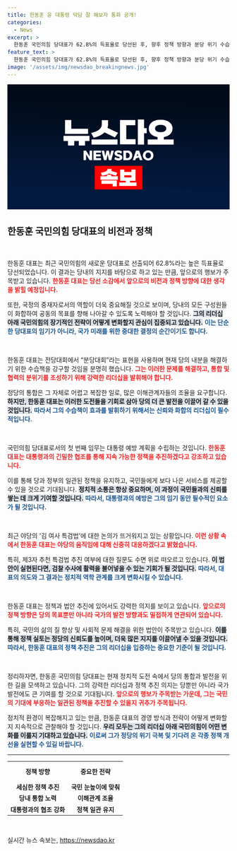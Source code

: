 ```yaml
---
title: 한동훈 윤 대통령 덕담 잘 해보자 통화 공개!
categories:
  - News
excerpt: >
  한동훈 국민의힘 당대표가 62.8%의 득표율로 당선된 후, 향후 정책 방향과 분당 위기 수습책에 대한 의견을 밝혔다. 변화의 바람 속, 그의 리더십이 주목받고 있다!
feature_text: >
  한동훈 국민의힘 당대표가 62.8%의 득표율로 당선된 후, 향후 정책 방향과 분당 위기 수습책에 대한 의견을 밝혔다. 변화의 바람 속, 그의 리더십이 주목받고 있다!
image: '/assets/img/newsdao_breakingnews.jpg'
---
```


<p><img src="/assets/img/newsdao_breakingnews.jpg" alt="flaretime 속보" /></p>

<h2 data-ke-size="size26">한동훈 국민의힘 당대표의 비전과 정책</h2>

<p data-ke-size="size16">&nbsp;</p>

<p>한동훈 대표는 최근 국민의힘의 새로운 당대표로 선출되어 62.8%라는 높은 득표율로 당선되었습니다. 이 결과는 당내의 지지를 바탕으로 하고 있는 만큼, 앞으로의 행보가 주목받고 있습니다. <b><span style="color: #ee2323;">한동훈 대표는 당선 소감에서 앞으로의 비전과 정책 방향에 대한 생각을 밝힐 예정입니다.</span></b> </p>

<p>또한, 국정의 중재자로서의 역할이 더욱 중요해질 것으로 보이며, 당내의 모든 구성원들이 화합하여 공동의 목표를 향해 나아갈 수 있도록 노력해야 할 것입니다. <b><span style="background-color: #21538527;">그의 리더십 아래 국민의힘의 장기적인 전략이 어떻게 변화할지 관심이 집중되고 있습니다.</span></b> <b><span style="color: #1a5490;">이는 단순한 당대표의 임기가 아니라, 국가 미래를 위한 중대한 결정의 순간이기도 합니다.</span></b></p>

<p data-ke-size="size16">&nbsp;</p>

<p>한동훈 대표는 전당대회에서 “분당대회”라는 표현을 사용하며 현재 당의 내분을 해결하기 위한 수습책을 강구할 것임을 분명히 했습니다. <b><span style="color: #ee2323;">그는 이러한 문제를 해결하고, 통합 및 협력의 분위기를 조성하기 위해 강력한 리더십을 발휘해야 합니다.</span></b> </p>

<p>정당의 통합은 그 자체로 어렵고 복잡한 일로, 많은 이해관계자들의 조율을 요구합니다. <b><span style="background-color: #21538527;">하지만, 한동훈 대표는 이러한 도전들을 기회로 삼아 당의 더 큰 발전을 이끌어 갈 수 있을 것입니다.</span></b> <b><span style="color: #1a5490;">따라서 그의 수습책이 효과를 발휘하기 위해서는 신뢰와 화합의 리더십이 필수적입니다.</span></b></p>

<p data-ke-size="size16">&nbsp;</p>

<p>국민의힘 당대표로서의 첫 번째 임무는 대통령 예방 계획을 수립하는 것입니다. <b><span style="color: #ee2323;">한동훈 대표는 대통령과의 긴밀한 협조를 통해 지속 가능한 정책을 추진하겠다고 강조하고 있습니다.</span></b> </p>

<p>이를 통해 당과 정부의 일관된 정책을 유지하고, 국민들에게 보다 나은 서비스를 제공할 수 있을 것으로 기대됩니다. <b><span style="background-color: #21538527;">정치적 소통은 항상 중요하며, 이 과정이 국민들과의 신뢰를 쌓는 데 크게 기여할 것입니다.</span></b> <b><span style="color: #1a5490;">따라서, 대통령과의 예방은 그의 임기 동안 필수적인 요소가 될 것입니다.</span></b></p>

<p data-ke-size="size16">&nbsp;</p>

<p>최근 야당의 '김 여사 특검법'에 대한 논의가 뜨거워지고 있는 상황입니다. <b><span style="color: #ee2323;">이런 상황 속에서 한동훈 대표는 야당의 움직임에 대해 신중히 대응하겠다고 밝혔습니다.</span></b> </p>

<p>특히, 제3자 추천 특검법 추진 여부에 대한 질문도 수면 위로 떠오르고 있습니다. <b><span style="background-color: #21538527;">이 법안이 실현된다면, 검찰 수사에 활력을 불어넣을 수 있는 기회가 될 것입니다.</span></b> <b><span style="color: #1a5490;">따라서, 대표의 의도와 그 결과는 정치적 역학 관계를 크게 변화시킬 수 있습니다.</span></b></p>

<p data-ke-size="size16">&nbsp;</p>

<p>한동훈 대표는 정책과 법안 추진에 있어서도 강력한 의지를 보이고 있습니다. <b><span style="color: #ee2323;">앞으로의 정책 방향은 당의 목표뿐만 아니라 국가의 발전 방향과도 밀접하게 연관되어 있습니다.</span></b> </p>

<p>특히, 국민의 삶의 질 향상 및 사회적 문제 해결을 위한 법안이 주목받고 있습니다. <b><span style="background-color: #21538527;">이를 통해 정책 실토는 정당의 신뢰도를 높이며, 더욱 많은 지지를 이끌어낼 수 있을 것입니다.</span></b> <b><span style="color: #1a5490;">따라서, 한동훈 대표의 정책 추진은 그의 리더십을 입증하는 중요한 기준이 될 것입니다.</span></b></p>

<p data-ke-size="size16">&nbsp;</p>

<p>정리하자면, 한동훈 국민의힘 당대표는 현재 정치적 도전 속에서 당의 통합과 발전을 위한 길을 모색하고 있습니다. 그의 강력한 리더십과 정책 추진 의지는 당뿐만 아니라 국가 발전에도 큰 기여를 할 것으로 기대됩니다. <b><span style="color: #ee2323;">앞으로의 행보가 주목받는 가운데, 그는 국민의 기대에 부응하는 일관된 정책을 추진할 수 있을지 귀추가 주목됩니다.</span></b> </p>

<p>정치적 환경이 복잡해지고 있는 만큼, 한동훈 대표의 경영 방식과 전략이 어떻게 변화할지 지속적으로 관찰해야 할 것입니다. <b><span style="background-color: #21538527;">우리 모두는 그의 리더십 아래 국민의힘이 어떤 변화를 이룰지 기대하고 있습니다.</span></b> <b><span style="color: #1a5490;">이로써 그가 정당의 위기 극복 및 기다려 온 각종 정책 개선을 실현할 수 있길 바랍니다.</span></b> </p>

<hr />

<table style="width: 100%; border-collapse: collapse;">
  <tr>
    <td style="text-align: center; height: 40px;"><b>정책 방향</b></td>
    <td style="text-align: center; height: 40px;"><b>중요한 전략</b></td>
  </tr>
  <tr>
    <td style="text-align: center; height: 17px;"><b>세심한 정책 추진</b></td>
    <td style="text-align: center; height: 17px;"><b>국민 눈높이에 맞춰</b></td>
  </tr>
  <tr>
    <td style="text-align: center; height: 17px;"><b>당내 통합 노력</b></td>
    <td style="text-align: center; height: 17px;"><b>이해관계 조율</b></td>
  </tr>
  <tr>
    <td style="text-align: center; height: 17px;"><b>대통령과의 협조 강화</b></td>
    <td style="text-align: center; height: 17px;"><b>정책 일관 유지</b></td>
  </tr>
</table>

<p data-ke-size="size16">&nbsp;</p>
실시간 뉴스 속보는, <a href="https://newsdao.kr" rel="dofollow">https://newsdao.kr</a>


